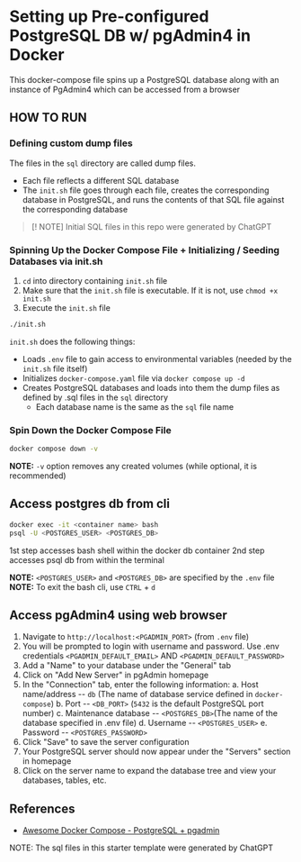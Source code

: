 # Setting up Pre-configured PostgreSQL DB w/ pgAdmin4 in Docker

This docker-compose file spins up a PostgreSQL database along with an instance of PgAdmin4 which can be accessed from a browser

## HOW TO RUN

### Defining custom dump files

The files in the `sql` directory are called dump files.

- Each file reflects a different SQL database
- The `init.sh` file goes through each file, creates the corresponding database in PostgreSQL, and runs the contents of that SQL file against the corresponding database

> [! NOTE] Initial SQL files in this repo were generated by ChatGPT

### Spinning Up the Docker Compose File + Initializing / Seeding Databases via init.sh

1. `cd` into directory containing `init.sh` file
2. Make sure that the `init.sh` file is executable. If it is not, use `chmod +x init.sh`
3. Execute the `init.sh` file

```bash
./init.sh
```

`init.sh` does the following things:

- Loads `.env` file to gain access to environmental variables (needed by the `init.sh` file itself)
- Initializes `docker-compose.yaml` file via `docker compose up -d`
- Creates PostgreSQL databases and loads into them the dump files as defined by .sql files in the `sql` directory
  - Each database name is the same as the `sql` file name

### Spin Down the Docker Compose File

```bash
docker compose down -v
```

**NOTE:** `-v` option removes any created volumes (while optional, it is recommended)

## Access postgres db from cli

```bash
docker exec -it <container name> bash
psql -U <POSTGRES_USER> <POSTGRES_DB>
```

1st step accesses bash shell within the docker db container
2nd step accesses psql db from within the terminal

**NOTE:** `<POSTGRES_USER>` and `<POSTGRES_DB>` are specified by the `.env` file
**NOTE:** To exit the bash cli, use `CTRL` + `d`

## Access pgAdmin4 using web browser

1. Navigate to `http://localhost:<PGADMIN_PORT>` (from `.env` file)
2. You will be prompted to login with username and password. Use .env credentials `<PGADMIN_DEFAULT_EMAIL>` AND `<PGADMIN_DEFAULT_PASSWORD>`
3. Add a "Name" to your database under the "General" tab
4. Click on "Add New Server" in pgAdmin homepage
5. In the "Connection" tab, enter the following information:
   a. Host name/address -- `db` (The name of database service defined in `docker-compose`)
   b. Port -- `<DB_PORT>` (`5432` is the default PostgreSQL port number)
   c. Maintenance database -- `<POSTGRES_DB>`(The name of the database specified in .env file)
   d. Username -- `<POSTGRES_USER>`
   e. Password -- `<POSTGRES_PASSWORD>`
6. Click "Save" to save the server configuration
7. Your PostgreSQL server should now appear under the "Servers" section in homepage
8. Click on the server name to expand the database tree and view your databases, tables, etc.

## References

- [Awesome Docker Compose - PostgreSQL + pgadmin](https://github.com/docker/awesome-compose/tree/master/postgresql-pgadmin)

NOTE: The sql files in this starter template were generated by ChatGPT
